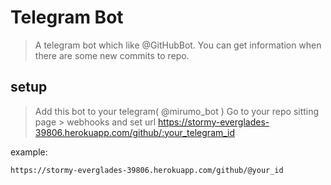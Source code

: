 # Telegram Bot

> A telegram bot which like @GitHubBot.
> You can get information when there are some new commits to repo.

## setup

> Add this bot to your telegram( @mirumo_bot )
> Go to your repo sitting page > webhooks
> and set url https://stormy-everglades-39806.herokuapp.com/github/:your_telegram_id

example:
```
https://stormy-everglades-39806.herokuapp.com/github/@your_id
```

